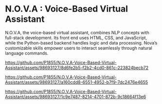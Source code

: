 # N.O.V.A : Voice-Based Virtual Assistant
N.O.V.A, the voice-based virtual assistant, combines NLP concepts with full-stack development. Its front end uses HTML, CSS, and JavaScript, while the Python-based backend handles logic and data processing. Nova’s customizable skills empower users to interact seamlessly through natural language commands. 



https://github.com/P1855/N.O.V.A-Voice-Based-Virtual-Assistant/assets/98693127/8d6fe2b5-f2b2-4cd0-861c-223824becb72




https://github.com/P1855/N.O.V.A-Voice-Based-Virtual-Assistant/assets/98693127/a160cdd8-6551-4952-b7f9-7dc2476e4655



https://github.com/P1855/N.O.V.A-Voice-Based-Virtual-Assistant/assets/98693127/1c9e7487-8214-4701-872b-9c18664f13e6

